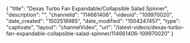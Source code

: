 {
    "title": "Dexas Turbo Fan Expandable\/Collapsible Salad Spinner",
    "description": "",
    "channelid": "114661406",
    "videoid": "109970020",
    "date_created": "1502518985",
    "date_modified": "1504247457",
    "type": "captivate",
    "layout": "channelVideo",
    "url": "\/latest-videos\/dexas-turbo-fan-expandable-collapsible-salad-spinner\/114661406-109970020"
}